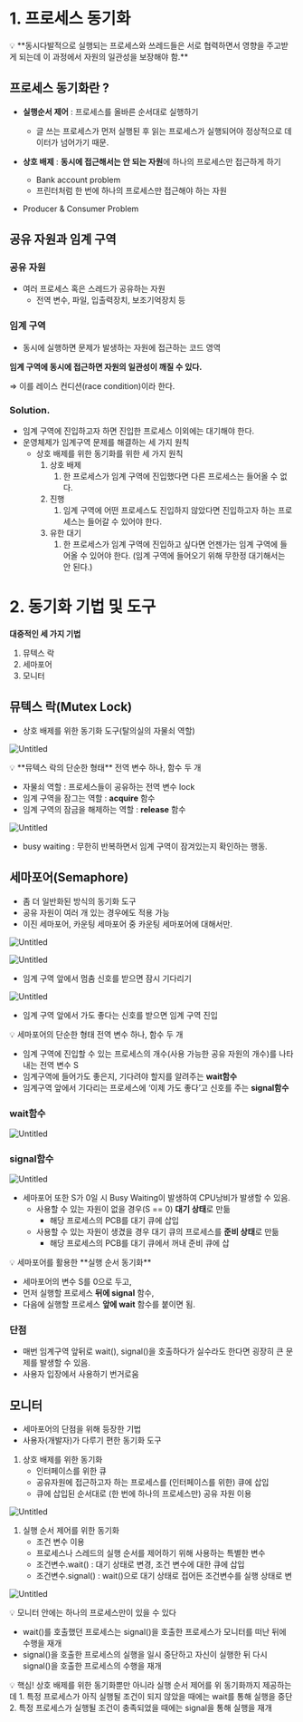 # 1. 프로세스 동기화

<aside>
💡 **동시다발적으로 실행되는 프로세스와 쓰레드들은 서로 협력하면서 영향을 주고받게 되는데 이 과정에서 자원의 일관성을 보장해야 함.**

</aside>

## 프로세스 동기화란 ?

- **실행순서 제어** : 프로세스를 올바른 순서대로 실행하기
    - 글 쓰는 프로세스가 먼저 실행된 후 읽는 프로세스가 실행되어야 정상적으로 데이터가 넘어가기 때문.
- **상호 배제** : **동시에 접근해서는 안 되는 자원**에 하나의 프로세스만 접근하게 하기
    - Bank account problem
    - 프린터처럼 한 번에 하나의 프로세스만 접근해야 하는 자원

- Producer & Consumer Problem

## 공유 자원과 임계 구역

### 공유 자원

- 여러 프로세스 혹은 스레드가 공유하는 자원
    - 전역 변수, 파일, 입출력장치, 보조기억장치 등

### 임계 구역

- 동시에 실행하면 문제가 발생하는 자원에 접근하는 코드 영역

**임계 구역에 동시에 접근하면 자원의 일관성이 깨질 수 있다.**

⇒ 이를 레이스 컨디션(race condition)이라 한다.

### Solution.

- 임계 구역에 진입하고자 하면 진입한 프로세스 이외에는 대기해야 한다.
- 운영체제가 임계구역 문제를 해결하는 세 가지 원칙
    - 상호 배제를 위한 동기화를 위한 세 가지 원칙
        1. 상호 배제
            1. 한 프로세스가 임계 구역에 진입했다면 다른 프로세스는 들어올 수 없다.
        2. 진행
            1. 임계 구역에 어떤 프로세스도 진입하지 않았다면 진입하고자 하는 프로세스는 들어갈 수 있어야 한다.
        3. 유한 대기
            1. 한 프로세스가 임계 구역에 진입하고 싶다면 언젠가는 임계 구역에 들어올 수 있어야 한다. (임계 구역에 들어오기 위해 무한정 대기해서는 안 된다.)

# 2. 동기화 기법 및 도구

**대중적인 세 가지 기법**

1. 뮤텍스 락
2. 세마포어
3. 모니터

## 뮤텍스 락(Mutex Lock)

- 상호 배제를 위한 동기화 도구(탈의실의 자물쇠 역할)

![Untitled](1.png)

<aside>
💡 **뮤텍스 락의 단순한 형태**
전역 변수 하나, 함수 두 개

- 자물쇠 역할 : 프로세스들이 공유하는 전역 변수 lock
- 임계 구역을 잠그는 역할 : **acquire** 함수
- 임계 구역의 잠금을 해제하는 역할 : **release** 함수

</aside>

![Untitled](2.png)

- busy waiting : 무한히 반복하면서 임계 구역이 잠겨있는지 확인하는 행동.

## 세마포어(Semaphore)

- 좀 더 일반화된 방식의 동기화 도구
- 공유 자원이 여러 개 있는 경우에도 적용 가능
- 이진 세마포어, 카운팅 세마포어 중 카운팅 세마포어에 대해서만.

![Untitled](3.png)

![Untitled](4.png)

- 임계 구역 앞에서 멈춤 신호를 받으면 잠시 기다리기

![Untitled](5.png)

- 임계 구역 앞에서 가도 좋다는 신호를 받으면 임계 구역 진입

<aside>
💡 세마포어의 단순한 형태
전역 변수 하나, 함수 두 개

- 임계 구역에 진입할 수 있는 프로세스의 개수(사용 가능한 공유 자원의 개수)를 나타내는 전역 변수 S
- 임계구역에 들어가도 좋은지, 기다려야 할지를 알려주는 **wait함수**
- 임계구역 앞에서 기다리는 프로세스에 ‘이제 가도 좋다’고 신호를 주는 **signal함수**

</aside>

### wait함수

![Untitled](6.png)

### signal함수

![Untitled](7.png)

- 세마포어 또한 S가 0일 시 Busy Waiting이 발생하여 CPU낭비가 발생할 수 있음.
    - 사용할 수 있는 자원이 없을 경우(S == 0) **대기 상태**로 만듦
        - 해당 프로세스의 PCB를 대기 큐에 삽입
    - 사용할 수 있는 자원이 생겼을 경우 대기 큐의 프로세스를 **준비 상태**로 만듦
        - 해당 프로세스의 PCB를 대기 큐에서 꺼내 준비 큐에 삽

<aside>
💡 세마포어를 활용한 **실행 순서 동기화**

- 세마포어의 변수 S를 0으로 두고,
- 먼저 실행할 프로세스 **뒤에 signal** 함수,
- 다음에 실행할 프로세스 **앞에 wait** 함수를 붙이면 됨.

</aside>

### 단점

- 매번 임계구역 앞뒤로 wait(), signal()을 호출하다가 실수라도 한다면 굉장히 큰 문제를 발생할 수 있음.
- 사용자 입장에서 사용하기 번거로움

## 모니터

- 세마포어의 단점을 위해 등장한 기법
- 사용자(개발자)가 다루기 편한 동기화 도구

1. 상호 배제를 위한 동기화
    - 인터페이스를 위한 큐
    - 공유자원에 접근하고자 하는 프로세스를 (인터페이스를 위한) 큐에 삽입
    - 큐에 삽입된 순서대로 (한 번에 하나의 프로세스만) 공유 자원 이용

![Untitled](8.png)

1. 실행 순서 제어를 위한 동기화
    - 조건 변수 이용
    - 프로세스나 스레드의 실행 순서를 제어하기 위해 사용하는 특별한 변수
    - 조건변수.wait() : 대기 상태로 변경, 조건 변수에 대한 큐에 삽입
    - 조건변수.signal() : wait()으로 대기 상태로 접어든 조건변수를 실행 상태로 변

![Untitled](9.png)

<aside>
💡 모니터 안에는 하나의 프로세스만이 있을 수 있다

- wait()를 호출했던 프로세스는 signal()을 호출한 프로세스가 모니터를 떠난 뒤에 수행을 재개
- signal()을 호출한 프로세스의 실행을 일시 중단하고 자신이 실행한 뒤 다시 signal()을 호출한 프로세스의 수행을 재개
</aside>

<aside>
💡 핵심!
상호 배제를 위한 동기화뿐만 아니라 실행 순서 제어를 위 동기화까지 제공하는데
1. 특정 프로세스가 아직 실행될 조건이 되지 않았을 때에는 wait를 통해 실행을 중단
2. 특정 프로세스가 실행될 조건이 충족되었을 때에는 signal을 통해 실행을 재개

</aside>
